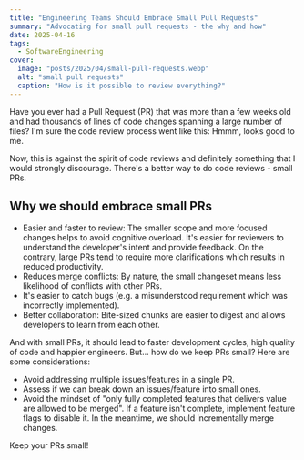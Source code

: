 ```yaml
---
title: "Engineering Teams Should Embrace Small Pull Requests"
summary: "Advocating for small pull requests - the why and how"
date: 2025-04-16
tags:
  - SoftwareEngineering
cover:
  image: "posts/2025/04/small-pull-requests.webp"
  alt: "small pull requests"
  caption: "How is it possible to review everything?"
---
```

Have you ever had a Pull Request (PR) that was more than a few weeks old and had thousands of lines of code changes spanning a large number of files? 
I'm sure the code review process went like this: Hmmm, looks good to me.

Now, this is against the spirit of code reviews and definitely something that I would strongly discourage. 
There's a better way to do code reviews - small PRs.

## Why we should embrace small PRs

- Easier and faster to review:
  The smaller scope and more focused changes helps to avoid cognitive overload.
  It's easier for reviewers to understand the developer's intent and provide feedback.
  On the contrary, large PRs tend to require more clarifications which results in reduced productivity. 
- Reduces merge conflicts: By nature, the small changeset means less likelihood of conflicts with other PRs.
- It's easier to catch bugs (e.g. a misunderstood requirement which was incorrectly implemented).
- Better collaboration: Bite-sized chunks are easier to digest and allows developers to learn from each other.

And with small PRs, it should lead to faster development cycles, high quality of code and happier engineers.
But... how do we keep PRs small? Here are some considerations:
- Avoid addressing multiple issues/features in a single PR.
- Assess if we can break down an issues/feature into small ones.
- Avoid the mindset of "only fully completed features that delivers value are allowed to be merged". If a feature isn't complete, implement feature flags to disable it. In the meantime, we should incrementally merge changes. 

Keep your PRs small!